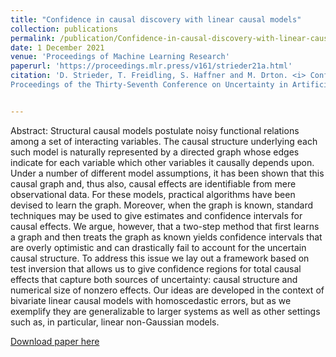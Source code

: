```yaml
---
title: "Confidence in causal discovery with linear causal models"
collection: publications
permalink: /publication/Confidence-in-causal-discovery-with-linear-causal-models
date: 1 December 2021
venue: 'Proceedings of Machine Learning Research'
paperurl: 'https://proceedings.mlr.press/v161/strieder21a.html'
citation: 'D. Strieder, T. Freidling, S. Haffner and M. Drton. <i> Confidence in Causal Discovery with Linear Causal Models. </i>
Proceedings of the Thirty-Seventh Conference on Uncertainty in Artificial Intelligence, PMLR 161:1217-1226, (2021).'


---
```

Abstract: Structural causal models postulate noisy functional relations among a set of interacting variables. The causal structure underlying each such model is naturally represented by a directed graph whose edges indicate for each variable which other variables it causally depends upon. Under a number of different model assumptions, it has been shown that this causal graph and, thus also, causal effects are identifiable from mere observational data. For these models, practical algorithms have been devised to learn the graph. Moreover, when the graph is known, standard techniques may be used to give estimates and confidence intervals for causal effects. We argue, however, that a two-step method that first learns a graph and then treats the graph as known yields confidence intervals that are overly optimistic and can drastically fail to account for the uncertain causal structure. To address this issue we lay out a framework based on test inversion that allows us to give confidence regions for total causal effects that capture both sources of uncertainty: causal structure and numerical size of nonzero effects. Our ideas are developed in the context of bivariate linear causal models with homoscedastic errors, but as we exemplify they are generalizable to larger systems as well as other settings such as, in particular, linear non-Gaussian models.


[Download paper here](https://proceedings.mlr.press/v161/strieder21a.html)

